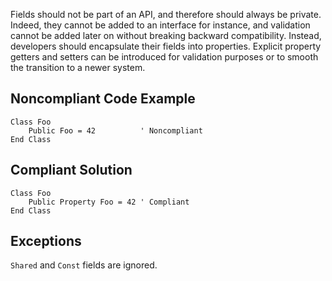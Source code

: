 
Fields should not be part of an API, and therefore should always be private. Indeed, they cannot be added to an interface for instance, and validation cannot be added later on without breaking backward compatibility. Instead, developers should encapsulate their fields into properties. Explicit property getters and setters can be introduced for validation purposes or to smooth the transition to a newer system.

## Noncompliant Code Example


    Class Foo
        Public Foo = 42          ' Noncompliant
    End Class


## Compliant Solution


    Class Foo
        Public Property Foo = 42 ' Compliant
    End Class


## Exceptions

`Shared` and `Const` fields are ignored.

